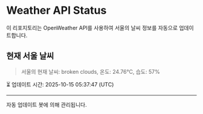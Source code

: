 
# Weather API Status

이 리포지토리는 OpenWeather API를 사용하여 서울의 날씨 정보를 자동으로 업데이트합니다.

## 현재 서울 날씨
> 서울의 현재 날씨: broken clouds, 온도: 24.76°C, 습도: 57%

⏳ 업데이트 시간: 2025-10-15 05:37:47 (UTC)

---
자동 업데이트 봇에 의해 관리됩니다.
